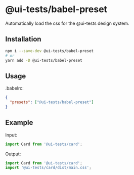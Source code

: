 # @ui-tests/babel-preset

Automatically load the css for the @ui-tests design system.

## Installation

```sh
npm i --save-dev @ui-tests/babel-preset
# or
yarn add -D @ui-tests/babel-preset
```

## Usage

.babelrc:

```json
{
  "presets": ["@ui-tests/babel-preset"]
}
```

## Example

Input:

```js
import Card from '@ui-tests/card';
```

Output:

```js
import Card from '@ui-tests/card';
import '@ui-tests/card/dist/main.css';
```
